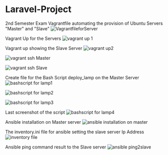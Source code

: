 # Laravel-Project
2nd Semester Exam
Vagrantfile automating the provision of Ubuntu Servers "Master" and "Slave"
![VagrantfileforServer](https://github.com/Adeexy/Laravel-Project/assets/151438215/aabee7c2-5d02-4027-bc11-1f0d81341d80)

Vagrant Up for the Servers
![vagrant up 1](https://github.com/Adeexy/Laravel-Project/assets/151438215/5aec4bd9-a4d1-4d6b-9325-8cfcb16b193f)

Vagrant up showing the Slave Server
![vagrant up2](https://github.com/Adeexy/Laravel-Project/assets/151438215/c5c819d7-419f-4598-9f4d-053cb5e85cbd)


![vagrant ssh Master](https://github.com/Adeexy/Laravel-Project/assets/151438215/2af6f90c-9347-4a73-9396-d2ca696f3005)

![vagrant ssh Slave](https://github.com/Adeexy/Laravel-Project/assets/151438215/c1f9f95e-afa4-4e9e-8073-2adcebd2e8df)


Create file for the Bash Script deploy_lamp on the Master Server
![bashscript for lamp1](https://github.com/Adeexy/Laravel-Project/assets/151438215/ea046867-4c53-48c8-a781-4cc027e6f07b)

![bashscript for lamp2](https://github.com/Adeexy/Laravel-Project/assets/151438215/8022aecc-3f69-4ede-9615-60fd4a391200)

![bashscript for lamp3](https://github.com/Adeexy/Laravel-Project/assets/151438215/2aed5910-22b4-4f24-9cea-22574716d672)

Last screenshot of the script
![bashscript for lamp4](https://github.com/Adeexy/Laravel-Project/assets/151438215/14f78a0c-a25d-43a9-a455-5b995f8b4649)

Ansible installation on Master server
![ansible installation on master](https://github.com/Adeexy/Laravel-Project/assets/151438215/8c2aaeeb-7cac-43d9-a18f-14088b39d5c2)

The inventory.ini file for ansible setting the slave server Ip Address
![inventory file](https://github.com/Adeexy/Laravel-Project/assets/151438215/a5eb100a-ae20-4b4d-97ee-6ce72814df06)

Ansible ping command result to the Slave server
![ansible ping2slave](https://github.com/Adeexy/Laravel-Project/assets/151438215/9eb563d7-524f-4360-8312-9ad4d48164aa)
